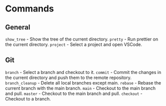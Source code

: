 # Commands

## General

`show_tree` - Show the tree of the current directory.
`pretty` - Run prettier on the current directory.
`project` - Select a project and open VSCode.

## Git

`branch` - Select a branch and checkout to it.
`commit` - Commit the changes in the current directory and push them to the remote repository.
`branch_cleanup` - Delete all local branches except main.
`rebase` - Rebase the current branch with the main branch.
`main` - Checkout to the main branch and pull.
`master` - Checkout to the main branch and pull.
`checkout` - Checkout to a branch.
